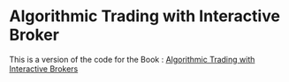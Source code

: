 # Algorithmic Trading with Interactive Broker


This is a version of the code for the Book : [Algorithmic Trading with Interactive Brokers](https://www.amazon.com/Algorithmic-Trading-Interactive-Brokers-Python/dp/0997303735)
 
